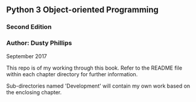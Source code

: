 ## Python 3 Object-oriented Programming
### Second Edition
### Author: Dusty Phillips

September 2017

This repo is of my working through this book.
Refer to the README file within each chapter directory for further information.

Sub-directories named 'Development' will contain my own work based on the
enclosing chapter.
